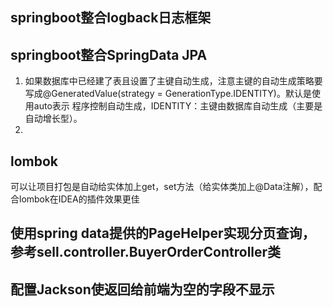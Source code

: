 ## springboot整合logback日志框架

## springboot整合SpringData JPA
1. 如果数据库中已经建了表且设置了主键自动生成，注意主键的自动生成策略要写成@GeneratedValue(strategy = GenerationType.IDENTITY)。默认是使用auto表示
程序控制自动生成，IDENTITY：主键由数据库自动生成（主要是自动增长型）。
2. 


## lombok
可以让项目打包是自动给实体加上get，set方法（给实体类加上@Data注解），配合lombok在IDEA的插件效果更佳

## 使用spring data提供的PageHelper实现分页查询，参考sell.controller.BuyerOrderController类

## 配置Jackson使返回给前端为空的字段不显示

